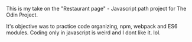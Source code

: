 This is my take on the "Restaurant page" - Javascript path project for The Odin Project.

It's objective was to practice code organizing, npm, webpack and ES6 modules.
Coding only in javascript is weird and I dont like it. lol.
